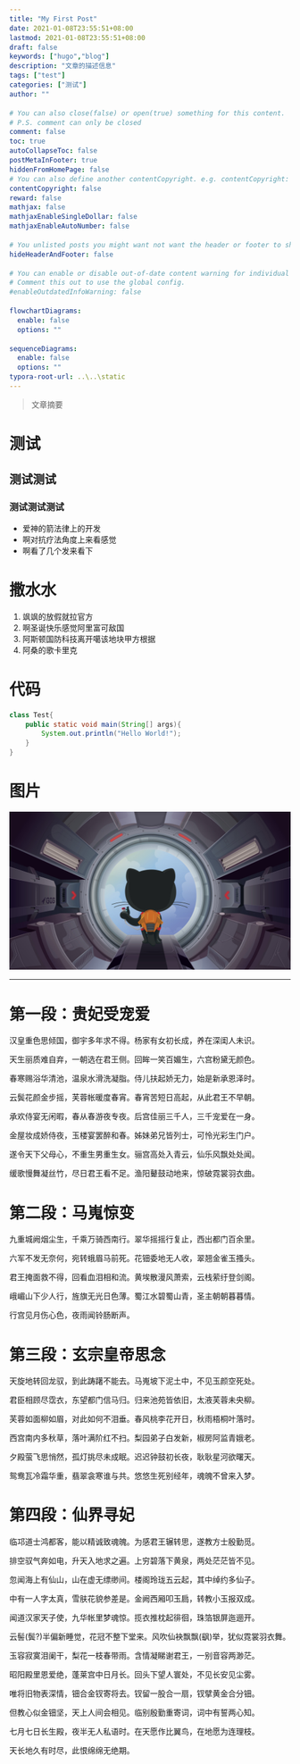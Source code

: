 ```yaml
---
title: "My First Post"
date: 2021-01-08T23:55:51+08:00
lastmod: 2021-01-08T23:55:51+08:00
draft: false
keywords: ["hugo","blog"]
description: "文章的描述信息"
tags: ["test"]
categories: ["测试"]
author: ""

# You can also close(false) or open(true) something for this content.
# P.S. comment can only be closed
comment: false
toc: true
autoCollapseToc: false
postMetaInFooter: true
hiddenFromHomePage: false
# You can also define another contentCopyright. e.g. contentCopyright: "This is another copyright."
contentCopyright: false
reward: false
mathjax: false
mathjaxEnableSingleDollar: false
mathjaxEnableAutoNumber: false

# You unlisted posts you might want not want the header or footer to show
hideHeaderAndFooter: false

# You can enable or disable out-of-date content warning for individual post.
# Comment this out to use the global config.
#enableOutdatedInfoWarning: false

flowchartDiagrams:
  enable: false
  options: ""

sequenceDiagrams: 
  enable: false
  options: ""
typora-root-url: ..\..\static
---
```


> 文章摘要

<!--more-->

# 测试

## 测试测试

### 测试测试测试

+ 爱神的箭法律上的开发
+ 啊对抗疗法角度上来看感觉
+ 啊看了几个发来看下

# 撒水水

1. 飒飒的放假就拉官方
2. 啊圣诞快乐感觉阿里富可敌国
3. 阿斯顿国防科技离开噶该地块甲方根据
4. 阿桑的歌卡里克

# 代码

```java
class Test{
    public static void main(String[] args){
        System.out.println("Hello World!");
    }
}
```

# 图片

![github](/image/my-first-post/github.jpg)



---

# 第一段：贵妃受宠爱

汉皇重色思倾国，御宇多年求不得。杨家有女初长成，养在深闺人未识。

天生丽质难自弃，一朝选在君王侧。回眸一笑百媚生，六宫粉黛无颜色。

春寒赐浴华清池，温泉水滑洗凝脂。侍儿扶起娇无力，始是新承恩泽时。

云鬓花颜金步摇，芙蓉帐暖度春宵。春宵苦短日高起，从此君王不早朝。

承欢侍宴无闲暇，春从春游夜专夜。后宫佳丽三千人，三千宠爱在一身。

金屋妆成娇侍夜，玉楼宴罢醉和春。姊妹弟兄皆列士，可怜光彩生门户。

遂令天下父母心，不重生男重生女。骊宫高处入青云，仙乐风飘处处闻。

缓歌慢舞凝丝竹，尽日君王看不足。渔阳鼙鼓动地来，惊破霓裳羽衣曲。

# 第二段：马嵬惊变

九重城阙烟尘生，千乘万骑西南行。翠华摇摇行复止，西出都门百余里。

六军不发无奈何，宛转蛾眉马前死。花钿委地无人收，翠翘金雀玉搔头。

君王掩面救不得，回看血泪相和流。黄埃散漫风萧索，云栈萦纡登剑阁。

峨嵋山下少人行，旌旗无光日色薄。蜀江水碧蜀山青，圣主朝朝暮暮情。

行宫见月伤心色，夜雨闻铃肠断声。

# 第三段：玄宗皇帝思念

天旋地转回龙驭，到此踌躇不能去。马嵬坡下泥土中，不见玉颜空死处。

君臣相顾尽霑衣，东望都门信马归。归来池苑皆依旧，太液芙蓉未央柳。

芙蓉如面柳如眉，对此如何不泪垂。春风桃李花开日，秋雨梧桐叶落时。

西宫南内多秋草，落叶满阶红不扫。梨园弟子白发新，椒房阿监青娥老。

夕殿萤飞思悄然，孤灯挑尽未成眠。迟迟钟鼓初长夜，耿耿星河欲曙天。

鸳鸯瓦冷霜华重，翡翠衾寒谁与共。悠悠生死别经年，魂魄不曾来入梦。

# 第四段：仙界寻妃

临邛道士鸿都客，能以精诚致魂魄。为感君王辗转思，遂教方士殷勤觅。

排空驭气奔如电，升天入地求之遍。上穷碧落下黄泉，两处茫茫皆不见。

忽闻海上有仙山，山在虚无缥缈间。楼阁玲珑五云起，其中绰约多仙子。

中有一人字太真，雪肤花貌参差是。金阙西厢叩玉扃，转教小玉报双成。

闻道汉家天子使，九华帐里梦魂惊。揽衣推枕起徘徊，珠箔银屏迤逦开。

云髻(鬓?)半偏新睡觉，花冠不整下堂来。风吹仙袂飘飘(飖)举，犹似霓裳羽衣舞。

玉容寂寞泪阑干，梨花一枝春带雨。含情凝睇谢君王，一别音容两渺茫。

昭阳殿里恩爱绝，蓬莱宫中日月长。回头下望人寰处，不见长安见尘雾。

唯将旧物表深情，钿合金钗寄将去。钗留一股合一扇，钗擘黄金合分钿。

但教心似金钿坚，天上人间会相见。临别殷勤重寄词，词中有誓两心知。

七月七日长生殿，夜半无人私语时。在天愿作比翼鸟，在地愿为连理枝。

天长地久有时尽，此恨绵绵无绝期。